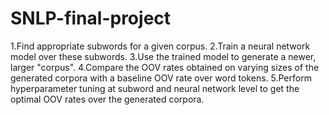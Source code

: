 # SNLP-final-project

1.Find appropriate subwords for a given corpus.
2.Train a neural network model over these subwords.
3.Use the trained model to generate a newer, larger "corpus".
4.Compare the OOV rates obtained on varying sizes of the generated corpora with a baseline OOV rate over word tokens.
5.Perform hyperparameter tuning at subword and neural network level to get the optimal OOV rates over the generated corpora.

